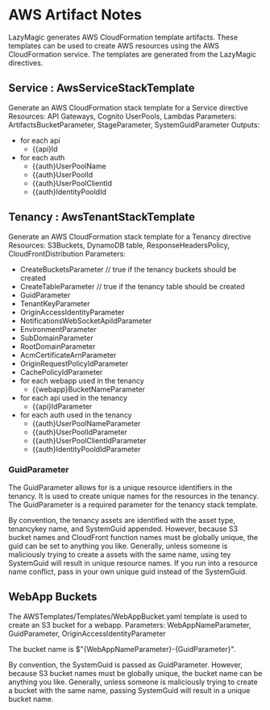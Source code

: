 # AWS Artifact Notes
LazyMagic generates AWS CloudFormation template artifacts. These templates can be used to create AWS resources using the AWS CloudFormation service. The templates are generated from the LazyMagic directives.

## Service : AwsServiceStackTemplate
Generate an AWS CloudFormation stack template for a Service directive
Resources: API Gateways, Cognito UserPools, Lambdas
Parameters: ArtifactsBucketParameter, StageParameter, SystemGuidParameter
Outputs: 
- for each api
	- {{api}Id
- for each auth
	- {{auth}UserPoolName
	- {{auth}UserPoolId
	- {{auth}UserPoolClientId
	- {{auth}IdentityPooldId

## Tenancy : AwsTenantStackTemplate
Generate an AWS CloudFormation stack template for a Tenancy directive
Resources: S3Buckets, DynamoDB table, ResponseHeadersPolicy, CloudFrontDistribution 
Parameters: 
- CreateBucketsParameter // true if the tenancy buckets should be created
- CreateTableParameter // true if the tenancy table should be created
- GuidParameter
- TenantKeyParameter
- OriginAccessIdentityParameter
- NotificationsWebSocketApiIdParameter
- EnvironmentParameter
- SubDomainParameter
- RootDomainParameter
- AcmCertificateArnParameter
- OriginRequestPolicyIdParameter
- CachePolicyIdParameter
- for each webapp used in the tenancy
	- {{webapp}BucketNameParameter
- for each api used in the tenancy
	- {{api}IdParameter
- for each auth used in the tenancy 
	- {{auth}UserPoolNameParameter
	- {{auth}UserPoolIdParameter
	- {{auth}UserPoolClientIdParameter
	- {{auth}IdentityPooldIdParameter

### GuidParameter 
The GuidParameter allows for is a unique resource identifiers in the tenancy. It is used to create unique names for the resources in the tenancy. The GuidParameter is a required parameter for the tenancy stack template.

By convention, the tenancy assets are identified with the asset type,  tenancykey name, and SystemGuid appended. However, because S3 bucket names and CloudFront function names must be globally unique, the guid can be set to anything you like. Generally, unless someone is maliciously trying to create a assets with the same name, using tey SystemGuid will result in unique resource names. If you run into a resource name conflict, pass in your own unique guid instead of the SystemGuid.

## WebApp Buckets
The AWSTemplates/Templates/WebAppBucket.yaml template is used to create an S3 bucket for a webapp.
Parameters: WebAppNameParameter, GuidParameter, OriginAccessIdentityParameter

The bucket name is $"{WebAppNameParameter}-{GuidParameter}".

By convention, the SystemGuid is passed as GuidParameter. However, because S3 bucket names must be globally unique, the bucket name can be anything you like. Generally, unless someone is maliciously trying to create a bucket with the same name, passing SystemGuid will result in a unique bucket name.

